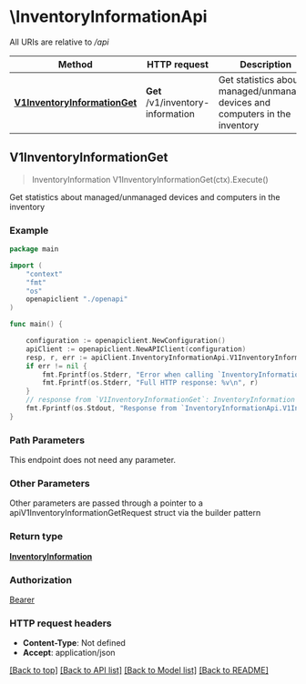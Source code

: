 # \InventoryInformationApi

All URIs are relative to */api*

Method | HTTP request | Description
------------- | ------------- | -------------
[**V1InventoryInformationGet**](InventoryInformationApi.md#V1InventoryInformationGet) | **Get** /v1/inventory-information | Get statistics about managed/unmanaged devices and computers in the inventory 



## V1InventoryInformationGet

> InventoryInformation V1InventoryInformationGet(ctx).Execute()

Get statistics about managed/unmanaged devices and computers in the inventory 



### Example

```go
package main

import (
    "context"
    "fmt"
    "os"
    openapiclient "./openapi"
)

func main() {

    configuration := openapiclient.NewConfiguration()
    apiClient := openapiclient.NewAPIClient(configuration)
    resp, r, err := apiClient.InventoryInformationApi.V1InventoryInformationGet(context.Background()).Execute()
    if err != nil {
        fmt.Fprintf(os.Stderr, "Error when calling `InventoryInformationApi.V1InventoryInformationGet``: %v\n", err)
        fmt.Fprintf(os.Stderr, "Full HTTP response: %v\n", r)
    }
    // response from `V1InventoryInformationGet`: InventoryInformation
    fmt.Fprintf(os.Stdout, "Response from `InventoryInformationApi.V1InventoryInformationGet`: %v\n", resp)
}
```

### Path Parameters

This endpoint does not need any parameter.

### Other Parameters

Other parameters are passed through a pointer to a apiV1InventoryInformationGetRequest struct via the builder pattern


### Return type

[**InventoryInformation**](InventoryInformation.md)

### Authorization

[Bearer](../README.md#Bearer)

### HTTP request headers

- **Content-Type**: Not defined
- **Accept**: application/json

[[Back to top]](#) [[Back to API list]](../README.md#documentation-for-api-endpoints)
[[Back to Model list]](../README.md#documentation-for-models)
[[Back to README]](../README.md)

